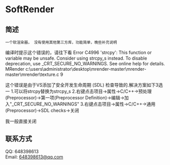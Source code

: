 # SoftRender

## 简述
    一个软渲染器， 没有使用其他第三方库，功能简单，晚些补充说明

编译时提示这个错误的，请往下看
Error	C4996	'strcpy': This function or variable may be unsafe. Consider using strcpy_s instead. To disable deprecation, use _CRT_SECURE_NO_WARNINGS. See online help for details.	MRender	c:\users\administrator\desktop\mrender-master\mrender-master\mrender\texture.c	9	

这个错误是由于VS添加了安全开发生命周期 (SDL) 检查导致的.解决方案如下3选一
1.可以将strcpy替换为strcpy_s
2.右键点击项目->属性->C/C++->预处理(Preprocessor)->第一项(Preprocessor Definition)->编辑->加入"_CRT_SECURE_NO_WARNINGS"
3.右键点击项目->属性->C/C++->通用(Preprocessor)->SDL checks->关闭

 我一般直接关闭
 
## 联系方式
QQ: 648398613  
Email: 648398613@qq.com

 
